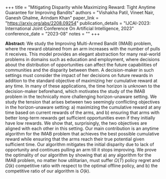 +++
title = "Mitigating Disparity while Maximizing Reward: Tight Anytime Guarantee for Improving Bandits"
authors = "Vishakha Patil, Vineet Nair, Ganesh Ghalme, Arindam Khan"
paper_link = "https://arxiv.org/abs/2208.09254"
publication_details = "IJCAI-2023: International Joint Conference On Artificial Intelligence, 2023"
conference_date = "2023-08"
notes = ""
+++

<b>Abstract:</b>
We study the Improving Multi-Armed Bandit (IMAB) problem, where the reward obtained from an arm increases with the number of pulls it receives. This model provides an elegant abstraction for many real-world problems in domains such as education and employment, where decisions about the distribution of opportunities can affect the future capabilities of communities and the disparity between them. A decision-maker in such settings must consider the impact of her decisions on future rewards in addition to the standard objective of maximizing her cumulative reward at any time. In many of these applications, the time horizon is unknown to the decision-maker beforehand, which motivates the study of the IMAB problem in the technically more challenging horizon-unaware setting. We study the tension that arises between two seemingly conflicting objectives in the horizon-unaware setting: a) maximizing the cumulative reward at any time based on current rewards of the arms, and b) ensuring that arms with better long-term rewards get sufficient opportunities even if they initially have low rewards. We show that, surprisingly, the two objectives are aligned with each other in this setting. Our main contribution is an anytime algorithm for the IMAB problem that achieves the best possible cumulative reward while ensuring that the arms reach their true potential given sufficient time. Our algorithm mitigates the initial disparity due to lack of opportunity and continues pulling an arm till it stops improving. We prove the optimality of our algorithm by showing that a) any algorithm for the IMAB problem, no matter how utilitarian, must suffer $\Omega(T)$ policy regret and $\Omega(k)$ competitive ratio with respect to the optimal offline policy, and b) the competitive ratio of our algorithm is $O(k)$. 

